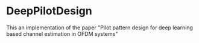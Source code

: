 # DeepPilotDesign

This an implementation of the paper "Pilot pattern design for deep learning based channel estimation in OFDM systems"
